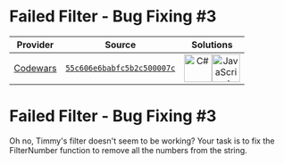 [_metadata_:generated]: - "true"

# Failed Filter - Bug Fixing #3

<!-- INFO TABLE BEGIN -->

| Provider                                        | Source                                                                               | Solutions                                                                                                                                                                                                                                                                                       |
| :---------------------------------------------: | :----------------------------------------------------------------------------------: | :---------------------------------------------------------------------------------------------------------------------------------------------------------------------------------------------------------------------------------------------------------------------------------------------: |
| [Codewars](../../../docs/providers/Codewars.md) | [`55c606e6babfc5b2c500007c`](https://www.codewars.com/kata/55c606e6babfc5b2c500007c) | [<img src="https://res.cloudinary.com/rascaltwo/image/upload/v1631924063/c_bnvpsm.svg" alt="C#" title="C#" width="50" />](solve.cs)[<img src="https://res.cloudinary.com/rascaltwo/image/upload/v1631924076/javascript_ehszr7.svg" alt="JavaScript" title="JavaScript" width="50" />](solve.js) |

<!-- INFO TABLE END -->

<h1>Failed Filter - Bug Fixing #3</h1>
Oh no, Timmy's filter doesn't seem to be working? Your task is to fix the FilterNumber function to remove all the numbers from the string.

